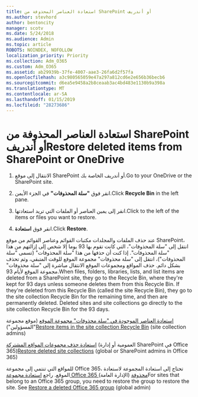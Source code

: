 ```yaml
---
title: استعادة العناصر المحذوفة من SharePoint أو أندريف
ms.author: stevhord
author: bentoncity
manager: scotv
ms.date: 5/24/2018
ms.audience: Admin
ms.topic: article
ROBOTS: NOINDEX, NOFOLLOW
localization_priority: Priority
ms.collection: Adm_O365
ms.custom: Adm_O365
ms.assetid: ab29939b-37fe-4007-aae3-26fa6d2f57fa
ms.openlocfilehash: a3c980565059e47a297a812cd6e2e656b36becb6
ms.sourcegitcommit: d6ea5e9458a2b8ceaab3ac4bd483e1130b9a398a
ms.translationtype: MT
ms.contentlocale: ar-SA
ms.lasthandoff: 01/15/2019
ms.locfileid: "28273686"
---
```

# <a name="restore-deleted-items-from-sharepoint-or-onedrive"></a><span data-ttu-id="a19d7-102">استعادة العناصر المحذوفة من SharePoint أو أندريف</span><span class="sxs-lookup"><span data-stu-id="a19d7-102">Restore deleted items from SharePoint or OneDrive</span></span>

1. <span data-ttu-id="a19d7-103">الانتقال إلى موقع SharePoint أو أندريف الخاصة بك.</span><span class="sxs-lookup"><span data-stu-id="a19d7-103">Go to your OneDrive or the SharePoint site.</span></span>
    
2. <span data-ttu-id="a19d7-104">انقر فوق **"سلة المحذوفات"** في الجزء الأيمن.</span><span class="sxs-lookup"><span data-stu-id="a19d7-104">Click **Recycle Bin** in the left pane.</span></span> 
    
3. <span data-ttu-id="a19d7-105">انقر إلى يمين العناصر أو الملفات التي تريد استعادتها.</span><span class="sxs-lookup"><span data-stu-id="a19d7-105">Click to the left of the items or files you want to restore.</span></span>
    
4. <span data-ttu-id="a19d7-106">انقر فوق **استعادة**.</span><span class="sxs-lookup"><span data-stu-id="a19d7-106">Click **Restore**.</span></span> 
    
<span data-ttu-id="a19d7-p101">عند حذف الملفات والمجلدات مكتبات القوائم وعناصر القوائم من موقع SharePoint، انتقل إلى "سلة المحذوفات"، التي كانت تقوم بها 93 يوما إلا شخص إلى إزالتهم من هذا "سلة المحذوفات". إذا كنت أن حذفها من هذا "سلة المحذوفات" (تسمى "سلة المحذوفات")، انتقل إلى "سلة محذوفات" مجموعة الموقع للوقت المتبقي، وثم تحذف بشكل دائم. حذف المواقع ومجموعات الموقع الانتقال مباشرة إلى "سلة محذوفات" مجموعة الموقع لأيام 93.</span><span class="sxs-lookup"><span data-stu-id="a19d7-p101">When files, folders, libraries, lists, and list items are deleted from a SharePoint site, they go to the Recycle Bin, where they're kept for 93 days unless someone deletes them from this Recycle Bin. If they're deleted from this Recycle Bin (called the site Recycle Bin), they go to the site collection Recycle Bin for the remaining time, and then are permanently deleted. Deleted sites and site collections go directly to the site collection Recycle Bin for the 93 days.</span></span>
  
<span data-ttu-id="a19d7-110">[استعادة العناصر الموجودة في "سلة محذوفات" مجموعة الموقع](https://go.microsoft.com/fwlink/?linkid=867800) (موقع مجموعة "المسؤولين")</span><span class="sxs-lookup"><span data-stu-id="a19d7-110">[Restore items in the site collection Recycle Bin](https://go.microsoft.com/fwlink/?linkid=867800) (site collection admins)</span></span> 
  
<span data-ttu-id="a19d7-111">[استعادة حذف مجموعات المواقع المشتركة](https://go.microsoft.com/fwlink/?linkid=867660) (العمومية أو إدارة SharePoint في Office 365)</span><span class="sxs-lookup"><span data-stu-id="a19d7-111">[Restore deleted site collections](https://go.microsoft.com/fwlink/?linkid=867660) (global or SharePoint admins in Office 365)</span></span> 
  
<span data-ttu-id="a19d7-p102">للمواقع التي تنتمي إلى مجموعة Office 365، تحتاج إلى استعادة المجموعة لاستعادة الموقع. راجع [استعادة مجموعة Office 365 محذوفة](https://go.microsoft.com/fwlink/?linkid=867802) (الإدارة العامة)</span><span class="sxs-lookup"><span data-stu-id="a19d7-p102">For sites that belong to an Office 365 group, you need to restore the group to restore the site. See [Restore a deleted Office 365 group](https://go.microsoft.com/fwlink/?linkid=867802) (global admin)</span></span> 
  

